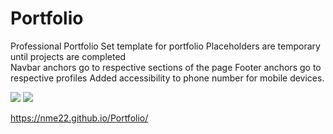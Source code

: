 # Portfolio
Professional Portfolio
Set template for portfolio
Placeholders are temporary until projects are completed\
Navbar anchors go to respective sections of the page
Footer anchors go to respective profiles
Added accessibility to phone number for mobile devices.

![](Screenshot%20(9).png)
![](Screenshot%20(10).png)

https://nme22.github.io/Portfolio/
